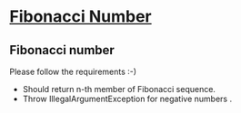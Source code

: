# [Fibonacci Number](https://www.codewars.com/kata/fibonacci-number-1 "https://www.codewars.com/kata/59160107cdee8d34ed000134")

Fibonacci number
---------------
Please follow the requirements :-) 
* Should return n-th member of Fibonacci sequence. 
* Throw IllegalArgumentException for negative numbers .